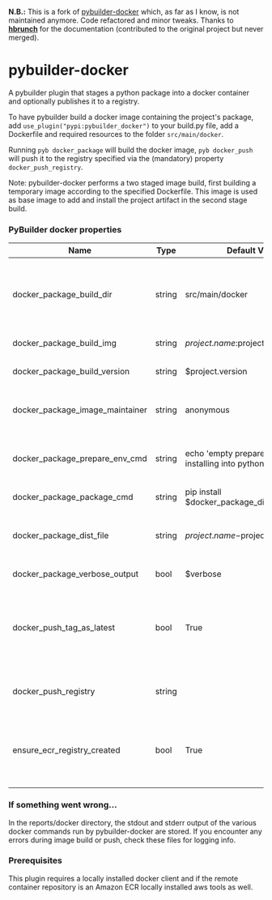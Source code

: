 **N.B.:** This is a fork of [pybuilder-docker](https://github.com/AlienVault-Engineering/pybuilder-docker) which, as far as I know, is not maintained anymore. Code refactored and minor tweaks. Thanks to **[hbrunch](https://github.com/hbruch)** for the documentation (contributed to the original project but never merged).  

# pybuilder-docker

A pybuilder plugin that stages a python package into a docker container and optionally publishes it to a registry.

To have pybuilder build a docker image containing the project's package, add `use_plugin("pypi:pybuilder_docker")` to your build.py file, add a Dockerfile and required resources to the folder `src/main/docker`.

Running `pyb docker_package` will build the docker image, `pyb docker_push` will push it to the registry specified via the (mandatory) property `docker_push_registry`.

Note: pybuilder-docker performs a two staged image build, first building a temporary image according to the specified Dockerfile. This image is used as base image to add and install the project artifact in the second stage build. 

### PyBuilder docker properties

Name | Type | Default Value | Description
-- | -- | -- | --
docker_package_build_dir | string | src/main/docker| Directory where (first stage) Dockerfile and it's resources are located
docker_package_build_img | string | $project.name:$project.version| Name of final image
docker_package_build_version| string | $project.version| Version of docker image
docker_package_image_maintainer| string| anonymous| Maintainer information for docker image
docker_package_prepare_env_cmd| string | echo 'empty prepare_env_cmd installing into python'| Command to prepare environment before installation
docker_package_package_cmd| string | pip install $docker_package_dist_file | Installation command
docker_package_dist_file | string | $project.name-$project.version.tar.gz | The project's artifact to add to the container
docker_package_verbose_output|bool| $verbose| TODO: not used yet
docker_push_tag_as_latest|bool|True| Shall docker image be pushed with 'latest' tag as well (in addition to project version)?
docker_push_registry| string | <none>| Mandatory registry to push image to
ensure_ecr_registry_created|bool|True| If repository is an Amazon ECR repo, should registry be created?

### If something went wrong...
In the reports/docker directory, the stdout and stderr output of the various docker commands run by pybuilder-docker are stored. If you encounter any errors during image build or push, check these files for logging info.

### Prerequisites
This plugin requires a locally installed docker client and if the remote container repository is an Amazon ECR locally installed aws tools as well.


